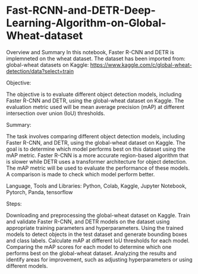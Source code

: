 # Fast-RCNN-and-DETR-Deep-Learning-Algorithm-on-Global-Wheat-dataset

Overview and Summary
In this notebook, Faster R-CNN and DETR is implemneted on the wheat dataset. The dataset has been imported from: global-wheat datasets on Kaggle: https://www.kaggle.com/c/global-wheat-detection/data?select=train

Objective:

The objective is to evaluate different object detection models, including Faster R-CNN and DETR, using the global-wheat dataset on Kaggle. The evaluation metric used will be mean average precision (mAP) at different intersection over union (IoU) thresholds.

Summary:

The task involves comparing different object detection models, including Faster R-CNN, and DETR, using the global-wheat dataset on Kaggle. The goal is to determine which model performs best on this dataset using the mAP metric. Faster R-CNN is a more accurate region-based algorithm that is slower while DETR uses a transformer architecture for object detection. The mAP metric will be used to evaluate the performance of these models. A comparison is made to check which model perform better.

Language, Tools and Libraries: Python, Colab, Kaggle, Jupyter Notebook, Pytorch, Panda, tensorflow

Steps:

Downloading and preprocessing the global-wheat dataset on Kaggle.
Train and validate Faster R-CNN, and DETR models on the dataset using appropriate training parameters and hyperparameters.
Using the trained models to detect objects in the test dataset and generate bounding boxes and class labels.
Calculate mAP at different IoU thresholds for each model.
Comparing the mAP scores for each model to determine which one performs best on the global-wheat dataset.
Analyzing the results and identify areas for improvement, such as adjusting hyperparameters or using different models.
